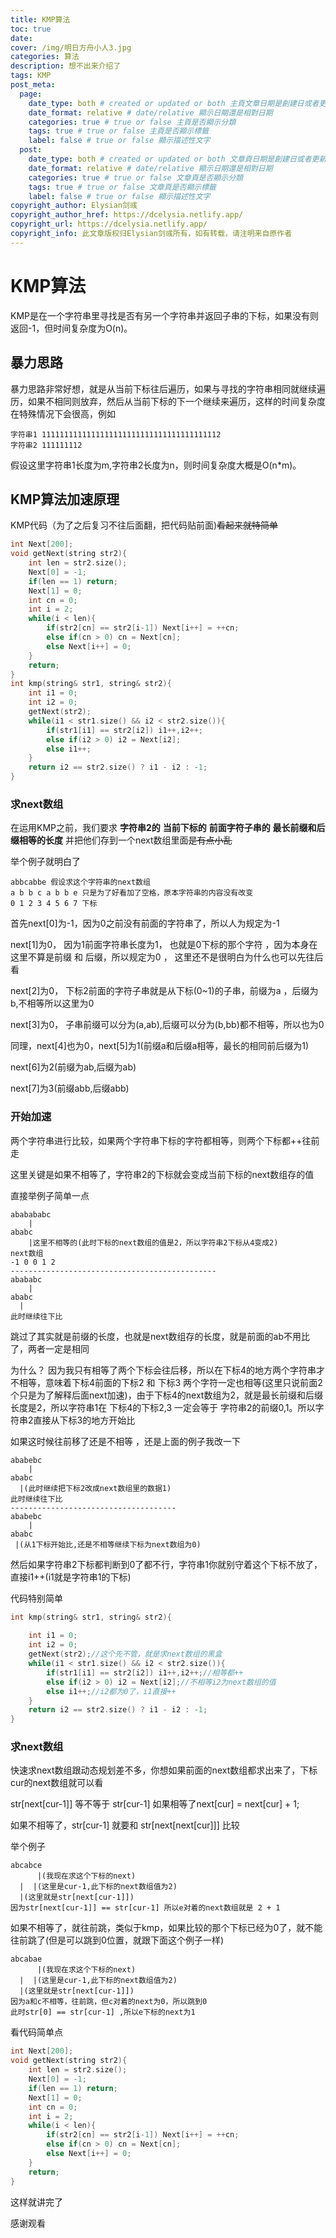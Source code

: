 ```yaml
---
title: KMP算法
toc: true
date: 
cover: /img/明日方舟小人3.jpg
categories: 算法
description: 想不出来介绍了
tags: KMP
post_meta:
  page:
    date_type: both # created or updated or both 主頁文章日期是創建日或者更新日或都顯示
    date_format: relative # date/relative 顯示日期還是相對日期
    categories: true # true or false 主頁是否顯示分類
    tags: true # true or false 主頁是否顯示標籤
    label: false # true or false 顯示描述性文字
  post:
    date_type: both # created or updated or both 文章頁日期是創建日或者更新日或都顯示
    date_format: relative # date/relative 顯示日期還是相對日期
    categories: true # true or false 文章頁是否顯示分類
    tags: true # true or false 文章頁是否顯示標籤
    label: false # true or false 顯示描述性文字
copyright_author: Elysian剑彧
copyright_author_href: https://dcelysia.netlify.app/
copyright_url: https://dcelysia.netlify.app/
copyright_info: 此文章版权归Elysian剑彧所有，如有转载，请注明来自原作者
---
```


# KMP算法

KMP是在一个字符串里寻找是否有另一个字符串并返回子串的下标，如果没有则返回-1，但时间复杂度为O(n)。

## 暴力思路

暴力思路非常好想，就是从当前下标往后遍历，如果与寻找的字符串相同就继续遍历，如果不相同则放弃，然后从当前下标的下一个继续来遍历，这样的时间复杂度在特殊情况下会很高，例如

```
字符串1 1111111111111111111111111111111111111112
字符串2 111111112
```

假设这里字符串1长度为m,字符串2长度为n，则时间复杂度大概是O(n*m)。



## KMP算法加速原理

KMP代码（为了之后复习不往后面翻，把代码贴前面)~~看起来就特简单~~
```cpp
int Next[200];
void getNext(string str2){
    int len = str2.size();
    Next[0] = -1;
    if(len == 1) return;
    Next[1] = 0;
    int cn = 0;
    int i = 2;
    while(i < len){
        if(str2[cn] == str2[i-1]) Next[i++] = ++cn;
        else if(cn > 0) cn = Next[cn];
        else Next[i++] = 0;
    }
    return;
}
int kmp(string& str1, string& str2){
    int i1 = 0;
    int i2 = 0;
    getNext(str2);
    while(i1 < str1.size() && i2 < str2.size()){
        if(str1[i1] == str2[i2]) i1++,i2++;
        else if(i2 > 0) i2 = Next[i2];
        else i1++;
    }
    return i2 == str2.size() ? i1 - i2 : -1;
}
```

### 求next数组

在运用KMP之前，我们要求  **字符串2的** **当前下标的**  **前面字符子串的** **最长前缀和后缀相等的长度** 并把他们存到一个next数组里面~~是有点小乱~~

举个例子就明白了

```
abbcabbe 假设求这个字符串的next数组
a b b c a b b e 只是为了好看加了空格，原本字符串的内容没有改变
0 1 2 3 4 5 6 7 下标
```

首先next[0]为-1，因为0之前没有前面的字符串了，所以人为规定为-1

next[1]为0， 因为1前面字符串长度为1， 也就是0下标的那个字符 ，因为本身在这里不算是前缀 和 后缀，所以规定为0 ， 这里还不是很明白为什么也可以先往后看

next[2]为0， 下标2前面的字符子串就是从下标(0~1)的子串，前缀为a ，后缀为b,不相等所以这里为0

next[3]为0， 子串前缀可以分为(a,ab),后缀可以分为(b,bb)都不相等，所以也为0

同理，next[4]也为0，next[5]为1(前缀a和后缀a相等，最长的相同前后缀为1)

next[6]为2(前缀为ab,后缀为ab)

next[7]为3(前缀abb,后缀abb)

### 开始加速

两个字符串进行比较，如果两个字符串下标的字符都相等，则两个下标都++往前走

这里关键是如果不相等了，字符串2的下标就会变成当前下标的next数组存的值

直接举例子简单一点

```
ababababc
    |
ababc
    |这里不相等的(此时下标的next数组的值是2，所以字符串2下标从4变成2)
next数组
-1 0 0 1 2
----------------------------------------------
abababc
    |
ababc
  |
此时继续往下比
```

跳过了其实就是前缀的长度，也就是next数组存的长度，就是前面的ab不用比了，两者一定是相同

为什么？ 因为我只有相等了两个下标会往后移，所以在下标4的地方两个字符串才不相等，意味着下标4前面的下标2 和 下标3 两个字符一定也相等(这里只说前面2个只是为了解释后面next加速)，由于下标4的next数组为2，就是最长前缀和后缀长度是2，所以字符串1在 下标4的下标2,3 一定会等于 字符串2的前缀0,1。所以字符串2直接从下标3的地方开始比

如果这时候往前移了还是不相等 ，还是上面的例子我改一下

```
ababebc
    |
ababc
  |(此时继续把下标2改成next数组里的数据1)
此时继续往下比
-------------------------------------
ababebc
    |
ababc
 |(从1下标开始比,还是不相等继续下标为next数组为0)
```

然后如果字符串2下标都判断到0了都不行，字符串1你就别守着这个下标不放了，直接i1++(i1就是字符串1的下标)

代码特别简单

```cpp
int kmp(string& str1, string& str2){
    
    int i1 = 0;
    int i2 = 0;
    getNext(str2);//这个先不管，就是求next数组的黑盒
    while(i1 < str1.size() && i2 < str2.size()){
        if(str1[i1] == str2[i2]) i1++,i2++;//相等都++
        else if(i2 > 0) i2 = Next[i2];//不相等i2为next数组的值
        else i1++;//i2都为0了，i1直接++
    }
    return i2 == str2.size() ? i1 - i2 : -1;
}
```

### 求next数组

快速求next数组跟动态规划差不多，你想如果前面的next数组都求出来了，下标cur的next数组就可以看

str[next[cur-1]] 等不等于 str[cur-1] 如果相等了next[cur] = next[cur] + 1;

如果不相等了，str[cur-1] 就要和 str[next[next[cur]]] 比较

举个例子

````
abcabce
      |(我现在求这个下标的next)
  |  |(这里是cur-1,此下标的next数组值为2)
  |(这里就是str[next[cur-1]])
因为str[next[cur-1]] == str[cur-1] 所以e对着的next数组就是 2 + 1
````

如果不相等了，就往前跳，类似于kmp，如果比较的那个下标已经为0了，就不能往前跳了(但是可以跳到0位置，就跟下面这个例子一样)

````
abcabae
      |(我现在求这个下标的next)
  |  |(这里是cur-1,此下标的next数组值为2)
  |(这里就是str[next[cur-1]])
因为a和c不相等，往前跳，但c对着的next为0，所以跳到0
此时str[0] == str[cur-1] ,所以e下标的next为1
````

看代码简单点

```cpp
int Next[200];
void getNext(string str2){
    int len = str2.size();
    Next[0] = -1;
    if(len == 1) return;
    Next[1] = 0;
    int cn = 0;
    int i = 2;
    while(i < len){
        if(str2[cn] == str2[i-1]) Next[i++] = ++cn;
        else if(cn > 0) cn = Next[cn];
        else Next[i++] = 0;
    }
    return;
}
```

这样就讲完了

感谢观看
